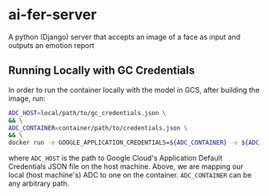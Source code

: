 # ai-fer-server
A python (Django) server that accepts an image of a face as input and outputs an emotion report

## Running Locally with GC Credentials
In order to run the container locally with the model in GCS, after building the image, run:
``` bash
ADC_HOST=local/path/to/gc_credentials.json \
&& \
ADC_CONTAINER=container/path/to/credentials.json \
&& \
docker run -e GOOGLE_APPLICATION_CREDENTIALS=${ADC_CONTAINER} -v ${ADC_HOST}:${ADC_CONTAINER}:ro ai-fers
```
where `ADC_HOST` is the path to Google Cloud's Application Default Credentials JSON file on the host machine. Above, we are mapping our local (host machine's) ADC to one on the container. `ADC_CONTAINER` can be any arbitrary path.
